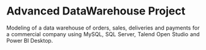 # Advanced DataWarehouse Project

<p align='justify'>Modeling of a data warehouse of orders, sales, deliveries and payments for a commercial company using MySQL, SQL Server, Talend Open Studio and Power BI Desktop.</p>
